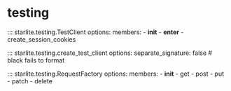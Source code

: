 # testing

::: starlite.testing.TestClient
    options:
        members:
            - __init__
            - __enter__
            - create_session_cookies

::: starlite.testing.create_test_client
    options:
        separate_signature: false  # black fails to format

::: starlite.testing.RequestFactory
    options:
        members:
            - __init__
            - get
            - post
            - put
            - patch
            - delete
